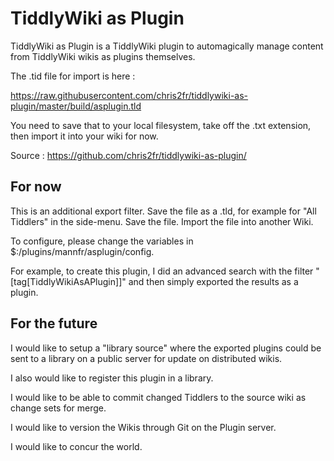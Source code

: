 # TiddlyWiki as Plugin

TiddlyWiki as Plugin is a TiddlyWiki plugin to automagically manage content from TiddlyWiki wikis as plugins themselves.

The .tid file for import is here :

https://raw.githubusercontent.com/chris2fr/tiddlywiki-as-plugin/master/build/asplugin.tld

You need to save that to your local filesystem, take off the .txt extension, then import it into your wiki for now. 

Source : https://github.com/chris2fr/tiddlywiki-as-plugin/

## For now

This is an additional export filter. Save the file as a .tld, for example for "All Tiddlers" in the side-menu. Save the file. Import the file into another Wiki.

To configure, please change the variables in $:/plugins/mannfr/asplugin/config.

For example, to create this plugin, I did an advanced search with the filter "[tag[TiddlyWikiAsAPlugin]]" and then simply exported the results as a plugin.

## For the future

I would like to setup a "library source" where the exported plugins could be sent to a library on a public server for update on distributed wikis.

I also would like to register this plugin in a library.

I would like to be able to commit changed Tiddlers to the source wiki as change sets for merge.

I would like to version the Wikis through Git on the Plugin server.

I would like to concur the world.
